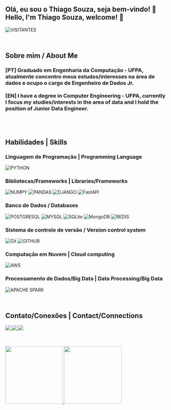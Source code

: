 ## Olá, eu sou o Thiago Souza, seja bem-vindo! 👋 <br>Hello, I'm Thiago Souza, welcome! 👋
![VISITANTES](https://api.visitorbadge.io/api/VisitorHit?user=thiagosouzalink&repo=thiagosouzalink&label=VISITANTES&countColor=%232B5B84)

<br>

<h2> Sobre mim / About Me</h2>
<h3>
  [PT] Graduado em Engenharia da Computação - UFPA, atualmente concentro meus estudos/interesses na área de dados e ocupo o cargo de Engenheiro de Dados Jr.<br>
  <br>
  [EN] I have a degree in Computer Engineering - UFPA, currently I focus my studies/interests in the area of data and I hold the position of Junior Data Engineer.
  <br><br>
</h3>
<br>

## Habilidades | Skills
### Linguagem de Programação | Programming Language
![PYTHON](https://img.shields.io/badge/Python-2B5B84?style=for-the-badge&logo=python&logoColor=white)
### Bibliotecas/Frameworks | Libraries/Frameworks
![NUMPY](https://img.shields.io/badge/Numpy-777BB4?style=for-the-badge&logo=numpy&logoColor=white)
![PANDAS](https://img.shields.io/badge/Pandas-2C2D72?style=for-the-badge&logo=pandas&logoColor=white)
![DJANGO](https://img.shields.io/badge/Django-0C4B33?style=for-the-badge&logo=django&logoColor=white)
![FastAPI](https://img.shields.io/badge/FastAPI-005571?style=for-the-badge&logo=fastapi)
### Banco de Dados / Databases
![POSTGRESQL](https://img.shields.io/badge/PostgreSQL-336791?style=for-the-badge&logo=postgresql&logoColor=white)
![MYSQL](https://img.shields.io/badge/MySQL-F7F7F7?style=for-the-badge&logo=mysql&logoColor=black)
![SQLite](https://img.shields.io/badge/sqlite-%2307405e.svg?style=for-the-badge&logo=sqlite&logoColor=white)
![MongoDB](https://img.shields.io/badge/MongoDB-%234ea94b.svg?style=for-the-badge&logo=mongodb&logoColor=white)
![REDIS](https://img.shields.io/badge/redis-%23DD0031.svg?style=for-the-badge&logo=redis&logoColor=white)
### Sistema de controle de versão / Version control system
![Git](https://img.shields.io/badge/git-%23F05033.svg?style=for-the-badge&logo=git&logoColor=white)
![GITHUB](https://img.shields.io/badge/GitHub-161B22?style=for-the-badge&logo=github&logoColor=white)
### Computação em Nuvem | Cloud computing
![AWS](https://img.shields.io/badge/AWS-%23FF9900.svg?style=for-the-badge&logo=amazon-aws&logoColor=white)
### Processamento de Dados/Big Data | Data Processing/Big Data
![APACHE SPARK](https://img.shields.io/badge/Apache%20Spark-F3F1EA?style=for-the-badge&logo=apachespark)

<br>

## Contato/Conexões | Contact/Connections
<div>
  <a href="mailto:thiagolsmail@gmail.com" target="_blank">
    <img src="https://img.shields.io/badge/Gmail-D93025?style=for-the-badge&logo=gmail&logoColor=white" target="_blank">
  </a>
  <a href="https://www.linkedin.com/in/thiagosouzalink/" target="_blank">
    <img src="https://img.shields.io/badge/Linkedin-0A66C2?style=for-the-badge&logo=LINKEDIN&logoColor=white" target="_blank">
  </a>
  <a href="https://www.instagram.com/thiagosouzalink/" target="_blank">
    <img src="https://img.shields.io/badge/Instagram-D03475?style=for-the-badge&logo=instagram&logoColor=white" target="_blank">
  </a>
</div>
<br>

##

<a href="https://github.com/thiagosouzalink/">
  <img height="180em" src="https://github-readme-stats.vercel.app/api/top-langs/?username=thiagosouzalink&layout=compact&langs_count=7&theme=tokyonight" />
</a>
<a href="https://github.com/thiagosouzalink/">
  <img height="180em" src="https://github-readme-stats.vercel.app/api?username=thiagosouzalink&show_icons=true&theme=tokyonight&include_all_commits=true&count_private=true" />
</a>










